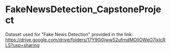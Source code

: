 # FakeNewsDetection_CapstoneProject

Dataset used for "Fake News Detection" provided in the link:
https://drive.google.com/drive/folders/17Y90j0jww52ufrndMOIlOWeO7lxlcRLS?usp=sharing

